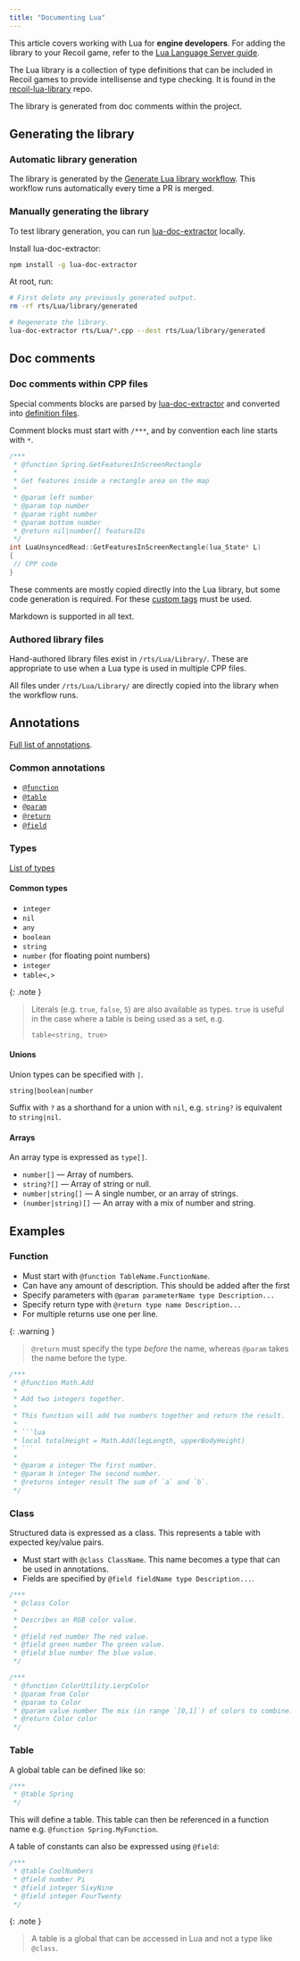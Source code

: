 ```yaml
---
title: "Documenting Lua"
---
```



This article covers working with Lua for **engine developers**. For adding the library to your Recoil game, refer to the [Lua Language Server guide](/docs/guides/getting-started/lua-language-server).

The Lua library is a collection of type definitions that can be included in Recoil games to provide intellisense and type checking. It is found in the [recoil-lua-library](https://github.com/beyond-all-reason/recoil-lua-library) repo.

The library is generated from doc comments within the project.

## Generating the library

### Automatic library generation

The library is generated by the [Generate Lua library workflow](https://github.com/beyond-all-reason/RecoilEngine/tree/master/.github/workflows/generate-lua-library.yml). This workflow runs automatically every time a PR is merged.

### Manually generating the library

To test library generation, you can run [lua-doc-extractor](https://github.com/rhys-vdw/lua-doc-extractor) locally.

Install lua-doc-extractor:

```bash
npm install -g lua-doc-extractor
```

At root, run:

```bash
# First delete any previously generated output.
rm -rf rts/Lua/library/generated

# Regenerate the library.
lua-doc-extractor rts/Lua/*.cpp --dest rts/Lua/library/generated
```

## Doc comments

### Doc comments within CPP files

Special comments blocks are parsed by [lua-doc-extractor](https://github.com/rhys-vdw/lua-doc-extractor) and converted into [definition files](https://luals.github.io/wiki/definition-files/).

Comment blocks must start with `/***`, and by convention each line starts with `*`.

```cpp
/***
 * @function Spring.GetFeaturesInScreenRectangle
 *
 * Get features inside a rectangle area on the map
 *
 * @param left number
 * @param top number
 * @param right number
 * @param bottom number
 * @return nil|number[] featureIDs
 */
int LuaUnsyncedRead::GetFeaturesInScreenRectangle(lua_State* L)
{
 // CPP code
}
```

These comments are mostly copied directly into the Lua library, but some code generation is required. For these [custom tags](https://github.com/rhys-vdw/lua-doc-extractor?tab=readme-ov-file#custom-tags) must be used.

Markdown is supported in all text.

### Authored library files

Hand-authored library files exist in `/rts/Lua/Library/`. These are appropriate to use when a Lua type is used in multiple CPP files.

All files under `/rts/Lua/Library/` are directly copied into the library when the workflow runs.

## Annotations

[Full list of annotations](https://luals.github.io/wiki/annotations/).

### Common annotations

- [`@function`](https://github.com/rhys-vdw/lua-doc-extractor?tab=readme-ov-file#function-name)
- [`@table`](https://github.com/rhys-vdw/lua-doc-extractor?tab=readme-ov-file#table-name)
- [`@param`](https://luals.github.io/wiki/annotations/#param)
- [`@return`](https://luals.github.io/wiki/annotations/#return)
- [`@field`](https://luals.github.io/wiki/annotations/#field)

### Types

[List of types](https://luals.github.io/wiki/annotations/#documenting-types)

#### Common types

- `integer`
- `nil`
- `any`
- `boolean`
- `string`
- `number` (for floating point numbers)
- `integer`
- `table<,>`


{: .note }
> Literals (e.g. `true`, `false`, `5`) are also available as types. `true` is useful in the case where a table is being used as a set, e.g.
> ```
> table<string, true>
> ```

#### Unions

Union types can be specified with `|`.

```
string|boolean|number
```

Suffix with `?` as a shorthand for a union with `nil`, e.g. `string?` is equivalent to `string|nil`.

#### Arrays

An array type is expressed as `type[]`.

- `number[]` — Array of numbers.
- `string?[]` — Array of string or null.
- `number|string[]` — A single number, or an array of strings.
- `(number|string)[]` — An array with a mix of number and string.

## Examples

### Function

- Must start with `@function TableName.FunctionName`.
- Can have any amount of description. This should be added after the first
- Specify parameters with `@param parameterName type Description...`
- Specify return type with `@return type name Description...`
- For multiple returns use one per line.

{: .warning }
> `@return` must specify the type _before_ the name, whereas `@param` takes the name before the type.

```cpp
/***
 * @function Math.Add
 *
 * Add two integers together.
 *
 * This function will add two numbers together and return the result.
 *
 * ```lua
 * local totalHeight = Math.Add(legLength, upperBodyHeight)
 * ```
 *
 * @param a integer The first number.
 * @param b integer The second number.
 * @returns integer result The sum of `a` and `b`.
 */
```

### Class

Structured data is expressed as a class. This represents a table with expected key/value pairs.

- Must start with `@class ClassName`. This name becomes a type that can be used in annotations.
- Fields are specified by `@field fieldName type Description...`.

```cpp
/***
 * @class Color
 *
 * Describes an RGB color value.
 *
 * @field red number The red value.
 * @field green number The green value.
 * @field blue number The blue value.
 */

/***
 * @function ColorUtility.LerpColor
 * @param from Color
 * @param to Color
 * @param value number The mix (in range `[0,1]`) of colors to combine. `1` will return `to` and `0` will return `from`.
 * @return Color color
 */
```

### Table

A global table can be defined like so:

```cpp
/***
 * @table Spring
 */
```

This will define a table. This table can then be referenced in a function name e.g. `@function Spring.MyFunction`.

A table of constants can also be expressed using `@field`:

```cpp
/***
 * @table CoolNumbers
 * @field number Pi
 * @field integer SixyNine
 * @field integer FourTwenty
 */
```

{: .note }
> A table is a global that can be accessed in Lua and not a type like `@class`.
